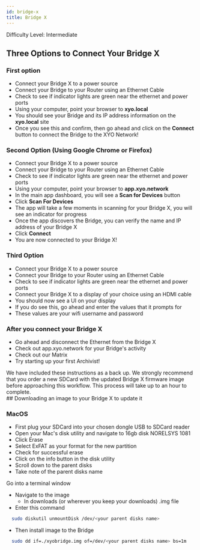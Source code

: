 ```yaml
---
id: bridge-x
title: Bridge X
---
```


<div class="alert alert-info text-center" role="alert">
  Difficulty Level: Intermediate
</div>

## Three Options to Connect Your Bridge X

### First option

- Connect your Bridge X to a power source
- Connect your Bridge to your Router using an Ethernet Cable
- Check to see if indicator lights are green near the ethernet and power ports
- Using your computer, point your browser to **xyo.local**
- You should see your Bridge and its IP address information on the **xyo.local** site
- Once you see this and confirm, then go ahead and click on the **Connect** button to connect the Bridge to the XYO Network!

### Second Option (Using Google Chrome or Firefox)
- Connect your Bridge X to a power source
- Connect your Bridge to your Router using an Ethernet Cable
- Check to see if indicator lights are green near the ethernet and power ports
- Using your computer, point your browser to **app.xyo.network**
- In the main app dashboard, you will see a **Scan for Devices** button
- Click **Scan For Devices**
- The app will take a few moments in scanning for your Bridge X, you will see an indicator for progress
- Once the app discovers the Bridge, you can verify the name and IP address of your Bridge X
- Click **Connect**
- You are now connected to your Bridge X!

### Third Option
- Connect your Bridge X to a power source
- Connect your Bridge to your Router using an Ethernet Cable
- Check to see if indicator lights are green near the ethernet and power ports
- Connect your Bridge X to a display of your choice using an HDMI cable
- You should now see a UI on your display
- If you do see this, go ahead and enter the values that it prompts for
- These values are your wifi username and password

### After you connect your Bridge X

- Go ahead and disconnect the Ethernet from the Bridge X
- Check out app.xyo.network for your Bridge's activity
- Check out our Matrix
- Try starting up your first Archivist!

<div class="alert alert-danger text-center" role="alert">
  We have included these instructions as a back up. We strongly recommend that you order a new SDCard with the updated Bridge X firmware image before
  approaching this workflow. This process will take up to an hour to complete. 
</div>
## Downloading an image to your Bridge X to update it

### MacOS

- First plug your SDCard into your chosen dongle USB to SDCard reader
- Open your Mac's disk utility and navigate to 16gb disk NORELSYS 1081
- Click Erase
- Select ExFAT as your format for the new partition
- Check for successful erase
- Click on the info button in the disk utility
- Scroll down to the parent disks
- Take note of the parent disks name

Go into a terminal window
- Navigate to the image 
  - In downloads (or wherever you keep your downloads) .img file
- Enter this command 
```sh 
  sudo diskutil unmountDisk /dev/<your parent disks name>
```

- Then install image to the Bridge
```sh 
  sudo dd if=./xyobridge.img of=/dev/<your parent disks name> bs=1m
```


